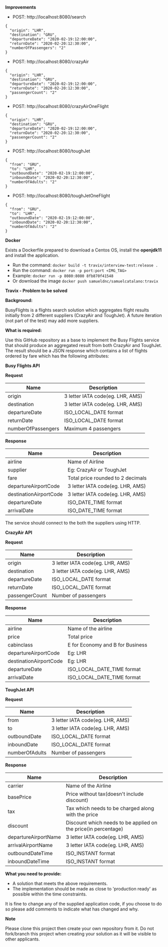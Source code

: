 **Improvements**

* POST: http://localhost:8080/search

```javascript{
{
  "origin": "LHR",
  "destination": "GRU",
  "departureDate": "2020-02-19:12:00:00",
  "returnDate": "2020-02-20:12:30:00",
  "numberOfPassengers": "2"
}
```

* POST: http://localhost:8080/crazyAir

```javascript{
{
  "origin": "LHR",
  "destination": "GRU",
  "departureDate": "2020-02-19:12:00:00",
  "returnDate": "2020-02-20:12:30:00",
  "passengerCount": "2"
}
```

* POST: http://localhost:8080/crazyAirOneFlight

```javascript{
{
  "origin": "LHR",
  "destination": "GRU",
  "departureDate": "2020-02-19:12:00:00",
  "returnDate": "2020-02-20:12:30:00",
  "passengerCount": "2"
}
```
* POST: http://localhost:8080/toughJet

```javascript{
{
  "from": "GRU",
  "to": "LHR",
  "outboundDate": "2020-02-19:12:00:00",
  "inboundDate": "2020-02-20:12:30:00",
  "numberOfAdults": "2"
}
```

* POST: http://localhost:8080/toughJetOneFlight

```javascript{
{
  "from": "GRU",
  "to": "LHR",
  "outboundDate": "2020-02-19:12:00:00",
  "inboundDate": "2020-02-20:12:30:00",
  "numberOfAdults": "2"
}
```
**Docker**

Exists a Dockerfile prepared to download a Centos OS, install the **openjdk11** and install the application.

- Run the command: `docker build -t travix/interview-test:release .`
- Run the command: `docker run -p port:port <IMG_TAG>`
- Example: `docker run -p 8080:8080 8fb870f41548`
- Or download the image `docker push samueldnc/samuelcatalano:travix`

**Travix - Problem to be solved**

**Background:**

BusyFlights is a flights search solution which aggregates flight results initially from 2 different suppliers (CrazyAir and ToughJet). A future iteration (not part of the test) may add more suppliers.


**What is required:**

Use this GitHub repository as a base to implement the Busy Flights service that should produce an aggregated result from both CrazyAir and ToughJet.
The result should be a JSON response which contains a list of flights ordered by fare which has the following attributes:

**Busy Flights API**

**Request**

| Name | Description |
| ------ | ------ |
| origin | 3 letter IATA code(eg. LHR, AMS) |
| destination | 3 letter IATA code(eg. LHR, AMS) |
| departureDate | ISO_LOCAL_DATE format |
| returnDate | ISO_LOCAL_DATE format |
| numberOfPassengers | Maximum 4 passengers |

**Response**

| Name | Description |
| ------ | ------ |
| airline | Name of Airline |
| supplier | Eg: CrazyAir or ToughJet |
| fare | Total price rounded to 2 decimals |
| departureAirportCode | 3 letter IATA code(eg. LHR, AMS) |
| destinationAirportCode | 3 letter IATA code(eg. LHR, AMS) |
| departureDate | ISO_DATE_TIME format |
| arrivalDate | ISO_DATE_TIME format |

The service should connect to the both the suppliers using HTTP.

**CrazyAir API**

**Request**

| Name | Description |
| ------ | ------ |
| origin | 3 letter IATA code(eg. LHR, AMS) |
| destination | 3 letter IATA code(eg. LHR, AMS) |
| departureDate | ISO_LOCAL_DATE format |
| returnDate | ISO_LOCAL_DATE format |
| passengerCount | Number of passengers |

**Response**


| Name | Description |
| ------ | ------ |
| airline | Name of the airline |
| price | Total price |
| cabinclass | E for Economy and B for Business |
| departureAirportCode | Eg: LHR |
| destinationAirportCode | Eg: LHR |
| departureDate | ISO_LOCAL_DATE_TIME format |
| arrivalDate | ISO_LOCAL_DATE_TIME format |

**ToughJet API**

**Request**

| Name | Description |
| ------ | ------ |
| from | 3 letter IATA code(eg. LHR, AMS) |
| to | 3 letter IATA code(eg. LHR, AMS) |
| outboundDate |ISO_LOCAL_DATE format |
| inboundDate | ISO_LOCAL_DATE format |
| numberOfAdults | Number of passengers |

**Response**

| Name | Description |
| ------ | ------ |
| carrier | Name of the Airline |
| basePrice | Price without tax(doesn't include discount) |
| tax | Tax which needs to be charged along with the price |
| discount | Discount which needs to be applied on the price(in percentage) |
| departureAirportName | 3 letter IATA code(eg. LHR, AMS) |
| arrivalAirportName | 3 letter IATA code(eg. LHR, AMS) |
| outboundDateTime | ISO_INSTANT format |
| inboundDateTime | ISO_INSTANT format |

**What you need to provide:**

- A solution that meets the above requirements.
- The implementation should be made as close to 'production ready' as possible within the time constraints.

It is fine to change any of the supplied application code, if you choose to do so please add comments to indicate what has changed and why.

**Note**

Please clone this project then create your own repository from it. Do not fork/branch this project when creating your solution as it will be visible to other applicants.
